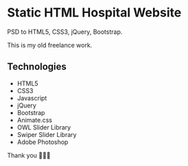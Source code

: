 # Static HTML Hospital Website
PSD to HTML5, CSS3, jQuery, Bootstrap.

This is my old freelance work.

## Technologies ##
- HTML5
- CSS3
- Javascript
- jQuery
- Bootstrap
- Animate.css
- OWL Slider Library
- Swiper Slider Library
- Adobe Photoshop

Thank you 👨🏻‍💻

